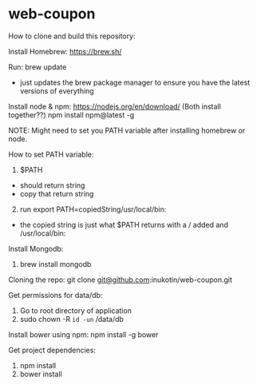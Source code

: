 # web-coupon

How to clone and build this repository:

Install Homebrew: https://brew.sh/

Run: brew update
- just updates the brew package manager to ensure you have the latest versions of everything

Install node & npm: 
https://nodejs.org/en/download/
(Both install together??)
npm install npm@latest -g

NOTE: Might need to set you PATH variable after installing homebrew or node.

How to set PATH variable:
1. $PATH
- should return string
- copy that return string
2. run export PATH=copiedString/usr/local/bin:
- the copied string is just what $PATH returns with a / added and /usr/local/bin:

Install Mongodb:
1. brew install mongodb

Cloning the repo: 
git clone git@github.com:inukotin/web-coupon.git

Get permissions for data/db:
1. Go to root directory of application
2. sudo chown -R `id -un` /data/db

Install bower using npm: npm install -g bower

Get project dependencies:
1. npm install
2. bower install




